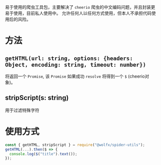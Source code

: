 易于使用的爬虫工具包，主要解决了 `cheerio` 爬虫的中文编码问题，并且封装更易于使用，目前私人使用中。
允许任何人以任何方式使用，但本人不承担代码使用后的风险。

# 方法

## `getHTML(url: string, options: {headers: Object, encoding: string, timeout: number})`

将返回一个 `Promise`, 该 `Promise` 如果成功 `resolve` 将得到一个 `$` (cheerio对象)。

## stripScript(s: string)

用于过滤特殊字符

# 使用方式

```javascript
const { getHTML, stripScript } = require("@wolfx/spider-utils");
getHTML(...).then($ => {
  console.log($("title").text());
});
```